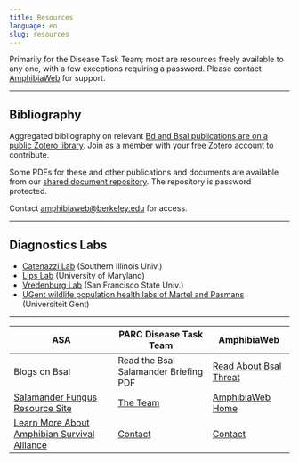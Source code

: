 ```yaml
---
title: Resources
language: en
slug: resources
---
```


Primarily for the Disease Task Team; most are resources freely available to any one, with a few exceptions requiring a password.
Please contact [AmphibiaWeb](mailto:amphibiaweb@berkeley.edu) for support.

--- 

## Bibliography

Aggregated bibliography on relevant [Bd and Bsal publications are on a public Zotero library](https://www.zotero.org/groups/419428/bdbsalresearch/library). Join as a member with your free Zotero account to contribute.

Some PDFs for these and other publications and documents are available from our [shared document repository](https://berkeley.app.box.com/v/BdBsalResearchDocs). The repository is password protected.

Contact amphibiaweb@berkeley.edu for access.

---

## Diagnostics Labs

- [Catenazzi Lab](https://www.catenazzilab.org/) (Southern Illinois Univ.)
- [Lips Lab](http://lipslab.weebly.com/) (University of Maryland)
- [Vredenburg Lab](https://www.vredenburglab.com/) (San Francisco State Univ.)
- [UGent wildlife population health labs of Martel and Pasmans](https://www.ugent.be/di/di05/nl/dienstverlening/ziek/amfibie.htm) (Universiteit Gent)

---

| ASA                                                                  | PARC Disease Task Team                | AmphibiaWeb            |
|----------------------------------------------------------------------|---------------------------------------|------------------------|
| Blogs on Bsal                                                        | Read the Bsal Salamander Briefing PDF | [Read About Bsal Threat](https://amphibiaweb.org/chytrid/Bsal.html)|
| [Salamander Fungus Resource Site](https://www.salamanderfungus.org/) | [The Team](https://parcplace.org/resources/parc-disease-task-team/) | [AmphibiaWeb Home](https://amphibiaweb.org/index.html)       |
| [Learn More About Amphibian Survival Alliance](https://www.amphibians.org/) | [Contact](mailto:parc_coordinators@parcplace.org) | [Contact](mailto:amphibiaweb@berkeley.edu)                |